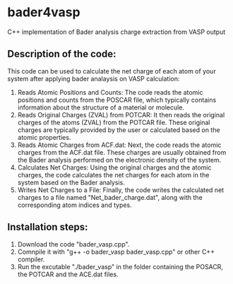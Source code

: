 # bader4vasp  
C++ implementation of Bader analysis charge extraction from VASP output

## Description of the code:  
This code can be used to calculate the net charge of each atom of your system after applying bader analaysis on VASP calculation:  
1. Reads Atomic Positions and Counts: The code reads the atomic positions and counts from the POSCAR file, which typically contains information about the structure of a material or molecule.  
2. Reads Original Charges (ZVAL) from POTCAR: It then reads the original charges of the atoms (ZVAL) from the POTCAR file. These original charges are typically provided by the user or calculated based on the atomic properties.  
3. Reads Atomic Charges from ACF.dat: Next, the code reads the atomic charges from the ACF.dat file. These charges are usually obtained from the Bader analysis performed on the electronic density of the system.  
4. Calculates Net Charges: Using the original charges and the atomic charges, the code calculates the net charges for each atom in the system based on the Bader analysis.  
5. Writes Net Charges to a File: Finally, the code writes the calculated net charges to a file named "Net_bader_charge.dat", along with the corresponding atom indices and types.

## Installation steps:
1. Download the code "bader_vasp.cpp".  
2. Comnpile it with "g++ -o bader_vasp bader_vasp.cpp" or other C++ compiler.  
3. Run the excutable "./bader_vasp" in the folder containing the POSACR, the POTCAR and the ACE.dat files.

